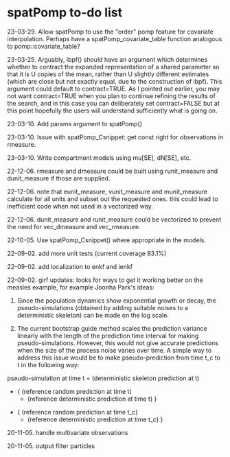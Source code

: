 # spatPomp to-do list

23-03-29. Allow spatPomp to use the "order" pomp feature for covariate interpolation. Perhaps have a spatPomp_covariate_table function analogous to pomp::covariate_table?

23-03-25. Arguably, ibpf() should have an argument which determines whether to contract the expanded representation of a shared parameter so that it is U copies of the mean, rather than U slightly different estimates (which are close but not exactly equal, due to the construction of ibpf). This argument could default to contract=TRUE. As I pointed out earlier, you may not want contract=TRUE when you plan to continue refining the results of the search, and in this case you can deliberately set contract=FALSE but at this point hopefully the users will understand sufficiently what is going on.

23-03-10. Add params argument to spatPomp()

23-03-10. Issue with spatPomp_Csnippet: get const right for observations in rmeasure.

23-03-10. Write compartment models using mu[SE], dN[SE], etc.

22-12-06. rmeasure and dmeasure could be built using runit_measure and dunit_measure if those are supplied.

22-12-06. note that eunit_measure, vunit_measure and munit_measure calculate for all units and subset out the requested ones. this could lead to inefficient code when not used in a vectorized way.

22-12-06. dunit_measure and runit_measure could be vectorized to prevent the need for vec_dmeasure and vec_rmeasure.

22-10-05. Use spatPomp_Csnippet() where appropriate in the models.

22-09-02. add more unit tests (current coverage 83.1%)

22-09-02. add localization to enkf and ienkf

22-09-02. girf updates: looks for ways to get it working better on the measles example, for example Joonha Park's ideas:

1. Since the population dynamics show exponential growth or decay, the pseudo-simulations (obtained by adding suitable noises to a deterministic skeleton) can be made on the log scale.

2. The current bootstrap guide method scales the prediction variance linearly with the length of the prediction time interval for making pseudo-simulations.  However, this would not give accurate predictions when the size of the process noise varies over time.  A simple way to address this issue would be to make pseudo-prediction from time t_c to t in the following way:

pseudo-simulation at time t = (deterministic skeleton prediction at t) 
  + { (reference random prediction at time t)
     - (reference deterministic prediction at time t) }
  - { (reference random prediction at time t_c)
     - (reference deterministic prediction at time t_c) }

20-11-05. handle multivariate observations

20-11-05. output filter particles






